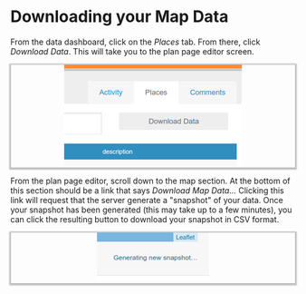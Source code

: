 Downloading your Map Data
=========================

From the data dashboard, click on the *Places* tab. From there, click *Download Data*. This will take you to the plan page editor screen.

<div style="text-align: center; border: 1px solid silver; box-shadow: 0px 1px 2px 2px rgba(0,0,0,0.25);"><img src="download-data-screenshot01.png" style="max-width: 100%;"></div>

From the plan page editor, scroll down to the map section. At the bottom of this section should be a link that says *Download Map Data...* Clicking this link will request that the server generate a "snapshot" of your data. Once your snapshot has been generated (this may take up to a few minutes), you can click the resulting button to download your snapshot in CSV format.

<div style="text-align: center; border: 1px solid silver; box-shadow: 0px 1px 2px 2px rgba(0,0,0,0.25);"><img src="download-data-screenshot03.png" style="max-width: 100%;"></div>

